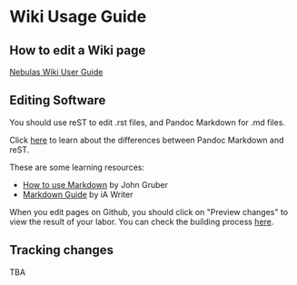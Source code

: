 # Wiki Usage Guide

## How to edit a Wiki page
[Nebulas Wiki User Guide](https://medium.com/nebulasio/nebulas-wiki-user-guide-5418715c6988)

## Editing Software
You should use reST to edit .rst files, and Pandoc Markdown for .md files.

Click [here](http://www.unexpected-vortices.com/doc-notes/markdown-and-rest-compared.html) to learn about the differences between Pandoc Markdown and reST. 

These are some learning resources:

- [How to use Markdown](https://daringfireball.net/projects/markdown/syntax) by John Gruber
- [Markdown Guide](https://ia.net/writer/support/general/markdown-guide) by iA Writer

When you edit pages on Github, you should click on "Preview changes" to view the result of your labor. You can check the building process [here](https://readthedocs.org/projects/nebdocs/builds/).

## Tracking changes

TBA


